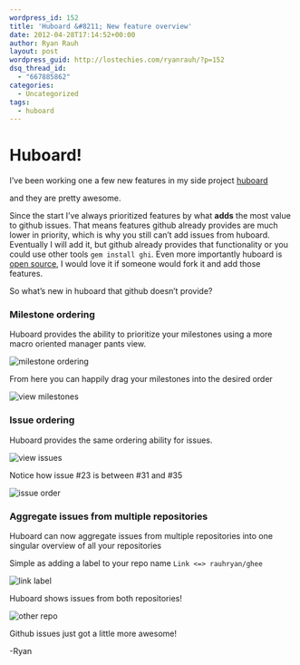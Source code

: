```yaml
---
wordpress_id: 152
title: 'Huboard &#8211; New feature overview'
date: 2012-04-28T17:14:52+00:00
author: Ryan Rauh
layout: post
wordpress_guid: http://lostechies.com/ryanrauh/?p=152
dsq_thread_id:
  - "667885862"
categories:
  - Uncategorized
tags:
  - huboard
---
```

# Huboard! 

I&#8217;ve been working one a few new features in my side project [huboard](http://huboard.com)
  
and they are pretty awesome.

Since the start I&#8217;ve always prioritized features by what **adds** the most value to github issues. That means features github already provides are much lower in priority, which is why you still can&#8217;t add issues from huboard. Eventually I will add it, but github already provides that functionality or you could use other tools `gem install ghi`. Even more importantly huboard is [open source](https://github.com/rauhryan/huboard), I would love it if someone would fork it and add those features.

So what&#8217;s new in huboard that github doesn&#8217;t provide?

### Milestone ordering 

Huboard provides the ability to prioritize your milestones using a more macro oriented manager pants view.

<img style="max-width: 100%;"  src="http://f.cl.ly/items/3k0S3A1v1B3q3o1F0e0n/milestones.jpg" alt="milestone ordering" />

From here you can happily drag your milestones into the desired order

<img style="max-width: 100%;" src="http://f.cl.ly/items/0y2T3N3E0X1r1I441W1M/huboard____Huboard-20120428-113911.jpg" alt="view milestones" />

### Issue ordering 

Huboard provides the same ordering ability for issues.

<img style="max-width: 100%;"  src="http://f.cl.ly/items/2y1G05131U2z2w190H21/milestones2.jpg" alt="view issues" />

Notice how issue #23 is between #31 and #35

<img style="max-width: 100%;"  src="http://f.cl.ly/items/1t251q163V2U383Z183u/huboard____Huboard-20120428-114706.jpg" alt="issue order" />

### Aggregate issues from multiple repositories 

Huboard can now aggregate issues from multiple repositories into one singular overview of all your repositories

Simple as adding a label to your repo name  `Link <=> rauhryan/ghee` 

<img style="max-width: 100%;" src="http://f.cl.ly/items/3B0G3w0c3G1s320y2y13/Issues_%C2%B7_rauhryan_huboard-20120428-115302.jpg" alt="link label" />

Huboard shows issues from both repositories!

<img style="max-width: 100%;" src="http://f.cl.ly/items/0t450v2n2G3U363i2H1I/huboard____Huboard-20120428-115439.jpg" alt="other repo" />

Github issues just got a little more awesome!

-Ryan